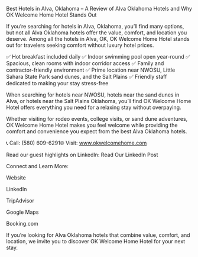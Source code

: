 Best Hotels in Alva, Oklahoma – A Review of Alva Oklahoma Hotels and Why OK Welcome Home Hotel Stands Out

If you’re searching for hotels in Alva, Oklahoma, you’ll find many options, but not all Alva Oklahoma hotels offer the value, comfort, and location you deserve. Among all the hotels in Alva, OK, OK Welcome Home Hotel stands out for travelers seeking comfort without luxury hotel prices.

✅ Hot breakfast included daily
✅ Indoor swimming pool open year-round
✅ Spacious, clean rooms with indoor corridor access
✅ Family and contractor-friendly environment
✅ Prime location near NWOSU, Little Sahara State Park sand dunes, and the Salt Plains
✅ Friendly staff dedicated to making your stay stress-free

When searching for hotels near NWOSU, hotels near the sand dunes in Alva, or hotels near the Salt Plains Oklahoma, you’ll find OK Welcome Home Hotel offers everything you need for a relaxing stay without overpaying.

Whether visiting for rodeo events, college visits, or sand dune adventures, OK Welcome Home Hotel makes you feel welcome while providing the comfort and convenience you expect from the best Alva Oklahoma hotels.

📞 Call: (580) 609-6291🌐 Visit: www.okwelcomehome.com

Read our guest highlights on LinkedIn: Read Our LinkedIn Post

Connect and Learn More:

Website

LinkedIn

TripAdvisor

Google Maps

Booking.com

If you’re looking for Alva Oklahoma hotels that combine value, comfort, and location, we invite you to discover OK Welcome Home Hotel for your next stay.
